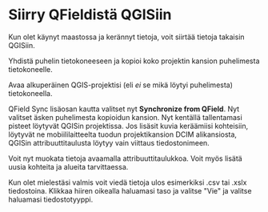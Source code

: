 # Siirry QFieldistä QGISiin

Kun olet käynyt maastossa ja kerännyt tietoja, voit siirtää tietoja takaisin QGISiin.

Yhdistä puhelin tietokoneeseen ja kopioi koko projektin kansion puhelimesta tietokoneelle.

Avaa alkuperäinen QGIS-projektisi (eli *ei* se mikä löytyi puhelimesta) tietokoneella.

QField Sync lisäosan kautta valitset nyt **Synchronize from QField**. Nyt valitset äsken puhelimesta kopioidun kansion. Nyt kentällä tallentamasi pisteet löytyvät QGISin projektissa. Jos lisäsit kuvia keräämiisi kohteisiin, löytyvät ne mobiililaitteelta tuodun projektikansion DCIM alikansiosta, QGISin attribuuttitaulusta löytyy vain viittaus tiedostonimeen. 

Voit nyt muokata tietoja avaamalla attribuuttitaulukkoa. Voit myös lisätä uusia kohteita ja alueita tarvittaessa. 

Kun olet mielestäsi valmis voit viedä tietoja ulos esimerkiksi .csv tai .xslx tiedostoina. Klikkaa hiiren oikealla haluamasi taso ja valitse "Vie" ja valitse haluamasi tiedostotyyppi. 